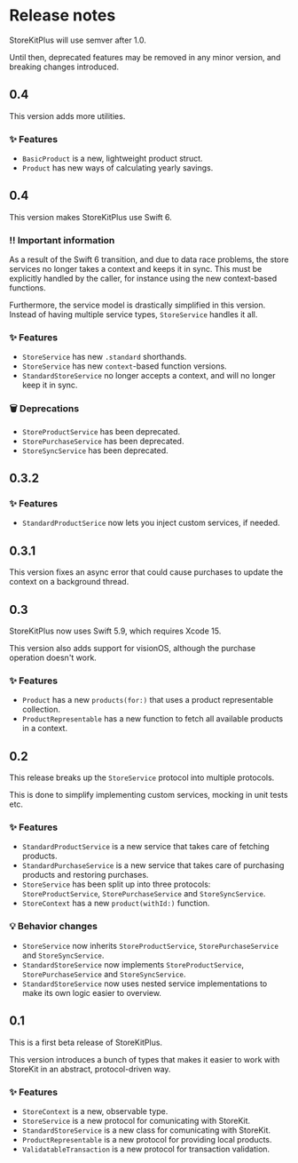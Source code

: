 # Release notes

StoreKitPlus will use semver after 1.0. 

Until then, deprecated features may be removed in any minor version, and breaking changes introduced.


## 0.4

This version adds more utilities.

### ✨ Features

* `BasicProduct` is a new, lightweight product struct.
* `Product` has new ways of calculating yearly savings.



## 0.4

This version makes StoreKitPlus use Swift 6.

### ‼️ Important information

As a result of the Swift 6 transition, and due to data race problems, the store services no longer takes a context and keeps it in sync. This must be explicitly handled by the caller, for instance using the new context-based functions.

Furthermore, the service model is drastically simplified in this version. Instead of having multiple service types, `StoreService` handles it all.

### ✨ Features

* `StoreService` has new `.standard` shorthands.
* `StoreService` has new `context`-based function versions.
* `StandardStoreService` no longer accepts a context, and will no longer keep it in sync.

### 🗑️ Deprecations

* `StoreProductService` has been deprecated.
* `StorePurchaseService` has been deprecated.
* `StoreSyncService` has been deprecated.



## 0.3.2

### ✨ Features

* `StandardProductSerice` now lets you inject custom services, if needed.



## 0.3.1

This version fixes an async error that could cause purchases to update the context on a background thread. 



## 0.3

StoreKitPlus now uses Swift 5.9, which requires Xcode 15.

This version also adds support for visionOS, although the purchase operation doesn't work.

### ✨ Features

* `Product` has a new `products(for:)` that uses a product representable collection.
* `ProductRepresentable` has a new function to fetch all available products in a context.



## 0.2

This release breaks up the `StoreService` protocol into multiple protocols.

This is done to simplify implementing custom services, mocking in unit tests etc.

### ✨ Features

* `StandardProductService` is a new service that takes care of fetching products.
* `StandardPurchaseService` is a new service that takes care of purchasing products and restoring purchases.
* `StoreService` has been split up into three protocols: `StoreProductService`, `StorePurchaseService` and `StoreSyncService`.
* `StoreContext` has a new `product(withId:)` function.

### 💡 Behavior changes

* `StoreService` now inherits `StoreProductService`, `StorePurchaseService` and `StoreSyncService`.
* `StandardStoreService` now implements `StoreProductService`, `StorePurchaseService` and `StoreSyncService`.
* `StandardStoreService` now uses nested service implementations to make its own logic easier to overview.



## 0.1

This is a first beta release of StoreKitPlus.

This version introduces a bunch of types that makes it easier to work with StoreKit in an abstract, protocol-driven way.

### ✨ Features

* `StoreContext` is a new, observable type.
* `StoreService` is a new protocol for comunicating with StoreKit.
* `StandardStoreService` is a new class for comunicating with StoreKit.
* `ProductRepresentable` is a new protocol for providing local products.
* `ValidatableTransaction` is a new protocol for transaction validation.
